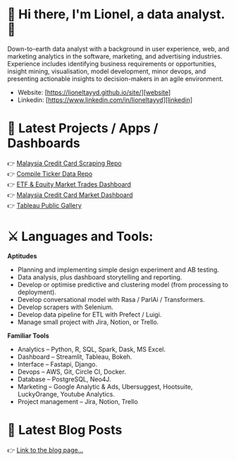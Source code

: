 # 🙂 Hi there, I'm Lionel, a data analyst. 👋

Down-to-earth data analyst with a background in user experience, web, and marketing analytics in the software, marketing, and advertising industries. Experience includes identifying business requirements or opportunities, insight mining, visualisation, model development, minor devops, and presenting actionable insights to decision-makers in an agile environment. 

-   Website: [https://lioneltayyd.github.io/site/][website]
-   Linkedin: [https://www.linkedin.com/in/lioneltayyd][linkedin]



# 🤩 Latest Projects / Apps / Dashboards 

👉 [Malaysia Credit Card Scraping Repo][malaysia_bank_card_scraping_repo] </br>
👉 [Compile Ticker Data Repo][compile_ticker_data_repo] </br>
👉 [ETF & Equity Market Trades Dashboard][market_trades_dashboard] </br>
👉 [Malaysia Credit Card Market Dashboard][malaysia_bank_card_dashboard] </br>
👉 [Tableau Public Gallery][tableau_gallery]



# ⚔️ Languages and Tools:

__Aptitudes__

- Planning and implementing simple design experiment and AB testing.
- Data analysis, plus dashboard storytelling and reporting.
- Develop or optimise predictive and clustering model (from processing to deployment).
- Develop conversational model with Rasa / ParlAi / Transformers.
- Develop scrapers with Selenium.
- Develop data pipeline for ETL with Prefect / Luigi.
- Manage small project with Jira, Notion, or Trello. 

__Familiar Tools__

- Analytics – Python, R, SQL, Spark, Dask, MS Excel.
- Dashboard – Streamlit, Tableau, Bokeh.
- Interface – Fastapi, Django.
- Devops – AWS, Git, Circle CI, Docker.
- Database – PostgreSQL, Neo4J.
- Marketing – Google Analytic & Ads, Ubersuggest, Hootsuite, LuckyOrange, Youtube Analytics.
- Project management – Jira, Notion, Trello



# 🧐 Latest Blog Posts 

<!-- BLOG-POST-LIST:START -->
<!-- BLOG-POST-LIST:END -->

👉 [Link to the blog page...][website_blog]





<!-- All the link variables --> 

[website]: https://lioneltayyd.github.io/site/
[website_blog]: https://lioneltayyd.github.io/site/blog

[linkedin]: https://www.linkedin.com/in/lioneltayyd/

[malaysia_bank_card_scraping_repo]: https://github.com/lioneltayyd/malaysia-bank-card-scraping
[compile_ticker_data_repo]: https://github.com/lioneltayyd/compile-ticker-data
[market_trades_dashboard]: https://market-trades-dashboard.herokuapp.com/
[malaysia_bank_card_dashboard]: https://malaysia-bank-card-dashboard.herokuapp.com/
[tableau_gallery]: https://public.tableau.com/profile/lionel.tay

